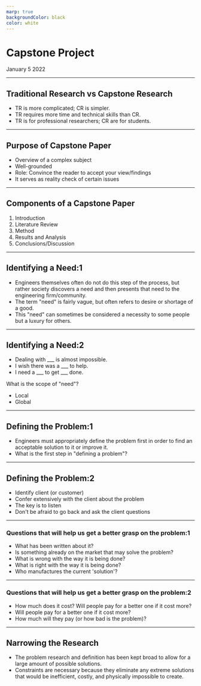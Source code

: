 ```yaml
---
marp: true
backgroundColor: black
color: white
---
```


# Capstone Project
January 5 2022

---

## Traditional Research vs Capstone Research
- TR is more complicated; CR is simpler.
- TR requires more time and technical skills than CR.
- TR is for professional researchers; CR are for students.

---

## Purpose of Capstone Paper
- Overview of a complex subject
- Well-grounded
- Role: Convince the reader to accept your view/findings
- It serves as reality check of certain issues

---

## Components of a Capstone Paper
1. Introduction
2. Literature Review
3. Method
4. Results and Analysis
5. Conclusions/Discussion

---

## Identifying a Need:1
- Engineers themselves often do not do this step of the process, but rather society discovers a need and then presents that need to the engineering firm/community.
- The term "need" is fairly vague, but often refers to desire or shortage of a good.
- This "need" can sometimes be considered a necessity to some people but a luxury for others.

---

## Identifying a Need:2
- Dealing with \_\_\_ is almost impossible.
- I wish there was a \_\_\_ to help.
- I need a \_\_\_ to get \_\_\_ done.

What is the scope of "need"?
- Local
- Global

---

## Defining the Problem:1
- Engineers must appropriately define the problem first in order to find an acceptable solution to it or improve it.
- What is the first step in "defining a problem"?

---

## Defining the Problem:2
- Identify client (or customer)
- Confer extensively with the client about the problem
- The key is to listen
- Don't be afraid to go back and ask the client questions

---

### Questions that will help us get a better grasp on the problem:1
- What has been written about it?
- Is something already on the market that may solve the problem?
- What is wrong with the way it is being done?
- What is right with the way it is being done?
- Who manufactures the current 'solution'?

---

### Questions that will help us get a better grasp on the problem:2
- How much does it cost? Will people pay for a better one if it cost more?
- Will people pay for a better one if it cost more?
- How much will they pay (or how bad is the problem)?

---

## Narrowing the Research
- The problem research and definition has been kept broad to allow for a large amount of possible solutions.
- Constraints are necessary because they eliminate any extreme solutions that would be inefficient, costly, and physically impossible to create.
